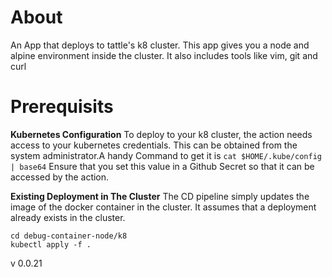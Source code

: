 # About

An App that deploys to tattle's k8 cluster. This app gives you a node and alpine environment inside the cluster. It also includes tools like vim, git and curl

# Prerequisits

**Kubernetes Configuration**
To deploy to your k8 cluster, the action needs access to your kubernetes credentials. This can be obtained from the system administrator.A handy Command to get it is `cat $HOME/.kube/config | base64`
Ensure that you set this value in a Github Secret so that it can be accessed by the action.

**Existing Deployment in The Cluster**
The CD pipeline simply updates the image of the docker container in the cluster. It assumes that a deployment already exists in the cluster.

```
cd debug-container-node/k8
kubectl apply -f .
```

v 0.0.21
